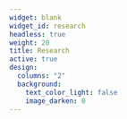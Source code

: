 ```yaml
---
widget: blank
widget_id: research
headless: true
weight: 20
title: Research
active: true
design:
  columns: "2"
  background:
    text_color_light: false
    image_darken: 0
---
```

